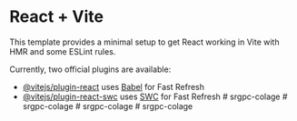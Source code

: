 # React + Vite

This template provides a minimal setup to get React working in Vite with HMR and some ESLint rules.

Currently, two official plugins are available:

- [@vitejs/plugin-react](https://github.com/vitejs/vite-plugin-react/blob/main/packages/plugin-react/README.md) uses [Babel](https://babeljs.io/) for Fast Refresh
- [@vitejs/plugin-react-swc](https://github.com/vitejs/vite-plugin-react-swc) uses [SWC](https://swc.rs/) for Fast Refresh
#   s r g p c - c o l a g e  
 #   s r g p c - c o l a g e  
 #   s r g p c - c o l a g e  
 #   s r g p c - c o l a g e  
 